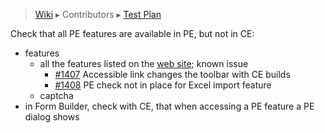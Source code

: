 > [Wiki](Home) ▸ Contributors ▸ [Test Plan](./Contributors-:-Test-Plan)

Check that all PE features are available in PE, but not in CE:

- features
    - all the features listed on the [web site][1]; known issue
        - [#1407][2] Accessible link changes the toolbar with CE builds
        - [#1408][3] PE check not in place for Excel import feature
    - captcha
- in Form Builder, check with CE, that when accessing a PE feature a PE dialog shows

[1]: http://www.orbeon.com/download
[2]: https://github.com/orbeon/orbeon-forms/issues/1407
[3]: https://github.com/orbeon/orbeon-forms/issues/1408